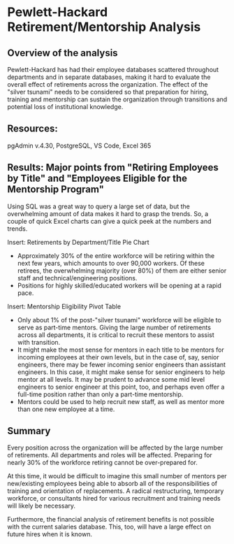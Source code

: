 # Pewlett-Hackard Retirement/Mentorship Analysis

## Overview of the analysis
Pewlett-Hackard has had their employee databases scattered throughout departments and in separate databases, making it hard to evaluate the overall effect of retirements across
the organization.  The effect of the "silver tsunami" needs to be considered so that preparation for hiring, training and mentorship can sustain the organization through
transitions and potential loss of institutional knowledge. 

## Resources: 
pgAdmin v.4.30, PostgreSQL, VS Code, Excel 365

## Results: Major points from "Retiring Employees by Title" and "Employees Eligible for the Mentorship Program"
Using SQL was a great way to query a large set of data, but the overwhelming amount of data makes it hard to grasp the trends.  So, a couple of quick Excel charts can give a quick peek at the numbers and trends.

Insert: Retirements by Department/Title Pie Chart
* Approximately 30% of the entire workforce will be retiring within the next few years, which amounts to over 90,000 workers.  Of these retirees, the overwhelming majority (over
80%) of them are either senior staff and technical/engineering positions.
* Positions for highly skilled/educated workers will be opening at a rapid pace.

Insert: Mentorship Eligibility Pivot Table
* Only about 1% of the post-"silver tsunami" workforce will be eligible to serve as part-time mentors.  Giving the large number of retirements across all departments, it is
critical to recruit these mentors to assist with transition.  
* It might make the most sense for mentors in each title to be mentors for incoming employees at their own levels, but in the case of, say, senior engineers, there may be fewer
incoming senior engineers than assistant engineers.  In this case, it might make sense for senior engineers to help mentor at all levels.  It may be prudent to advance some mid
level engineers to senior engineer at this point, too, and perhaps even offer a full-time position rather than only a part-time mentorship.
* Mentors could be used to help recruit new staff, as well as mentor more than one new employee at a time.


## Summary
Every position across the organization will be affected by the large number of retirements.  All departments and roles will be affected.  Preparing for nearly 30% of the
workforce retiring cannot be over-prepared for.

At this time, it would be difficult to imagine this small number of mentors per new/existing employees being able to absorb all of the responsibilities of training and
orientation of replacements.  A radical restructuring, temporary workforce, or consultants hired for various recruitment and training needs will likely be necessary.  

Furthermore, the financial analysis of retirement benefits is not possible with the current salaries database.  This, too, will have a large effect on future hires when it is
known.
